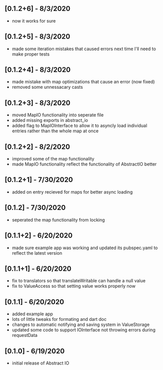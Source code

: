 ## [0.1.2+6] - 8/3/2020
* now it works for sure

## [0.1.2+5] - 8/3/2020
* made some iteration mistakes that caused errors next time I'll need to make proper tests

## [0.1.2+4] - 8/3/2020
* made mistake with map optimizations that cause an error (now fixed)
* removed some unnessacary casts

## [0.1.2+3] - 8/3/2020
* moved MapIO functionality into seperate file
* added missing exports in abstract_io
* added flag to MapIOInterface to allow it to asyncly load individual entries rather than the whole map at once

## [0.1.2+2] - 8/2/2020
* improved some of the map functionality
* made MapIO functionality reflect the functionality of AbstractIO better

## [0.1.2+1] - 7/30/2020
* added on entry recieved for maps for better async loading

## [0.1.2] - 7/30/2020
* seperated the map functionality from locking

## [0.1.1+2] - 6/20/2020
* made sure example app was working and updated its pubspec.yaml to reflect the latest version

## [0.1.1+1] - 6/20/2020
* fix to translators so that translateWritable can handle a null value
* fix to ValueAccess so that setting value works properly now

## [0.1.1] - 6/20/2020
* added example app
* lots of little tweaks for formating and dart doc
* changes to automatic notifying and saving system in ValueStorage
* updated some code to support IOInterface not throwing errors during requestData 

## [0.1.0] - 6/19/2020
* initial release of Abstract IO

